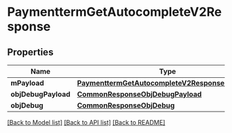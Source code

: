 # PaymenttermGetAutocompleteV2Response

## Properties
Name | Type | Description | Notes
------------ | ------------- | ------------- | -------------
**mPayload** | [**PaymenttermGetAutocompleteV2ResponseMPayload**](PaymenttermGetAutocompleteV2ResponseMPayload.md) |  | 
**objDebugPayload** | [**CommonResponseObjDebugPayload**](CommonResponseObjDebugPayload.md) |  | [optional] 
**objDebug** | [**CommonResponseObjDebug**](CommonResponseObjDebug.md) |  | [optional] 

[[Back to Model list]](../README.md#documentation-for-models) [[Back to API list]](../README.md#documentation-for-api-endpoints) [[Back to README]](../README.md)


